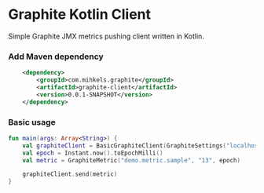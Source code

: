 # Graphite Kotlin Client

Simple Graphite JMX metrics pushing client written in Kotlin.

### Add Maven dependency

```xml
    <dependency>
        <groupId>com.mihkels.graphite</groupId>
        <artifactId>graphite-client</artifactId>
        <version>0.0.1-SNAPSHOT</version>
    </dependency>
```

### Basic usage

```kotlin
fun main(args: Array<String>) {
    val graphiteClient = BasicGraphiteClient(GraphiteSettings("localhost", 2003))
    val epoch = Instant.now().toEpochMilli()
    val metric = GraphiteMetric("demo.metric.sample", "13", epoch)

    graphiteClient.send(metric)
}
```
